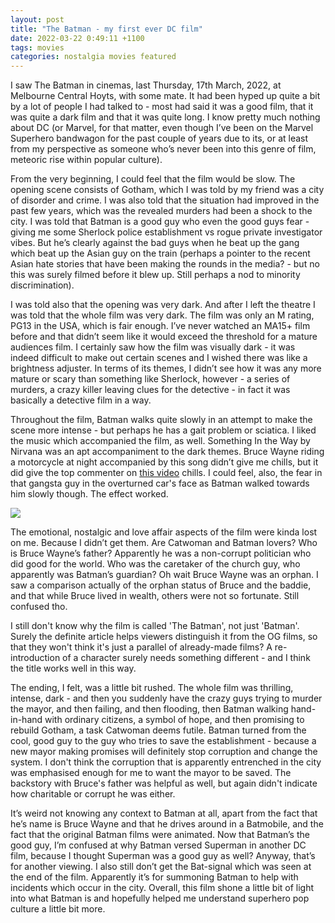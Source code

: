 ```yaml
---
layout: post
title: "The Batman - my first ever DC film"
date: 2022-03-22 0:49:11 +1100
tags: movies
categories: nostalgia movies featured
---
```

I saw The Batman in cinemas, last Thursday, 17th March, 2022, at Melbourne Central Hoyts, with some mate. It had been hyped up quite a bit by a lot of people I had talked to - most had said it was a good film, that it was quite a dark film and that it was quite long. I know pretty much nothing about DC (or Marvel, for that matter, even though I’ve been on the Marvel Superhero bandwagon for the past couple of years due to its, or at least from my perspective as someone who’s never been into this genre of film, meteoric rise within popular culture). 

From the very beginning, I could feel that the film would be slow. The opening scene consists of Gotham, which I was told by my friend was a city of disorder and crime. I was also told that the situation had improved in the past few years, which was the revealed murders had been a shock to the city. I was told that Batman is a good guy who even the good guys fear - giving me some Sherlock police establishment vs rogue private investigator vibes. But he’s clearly against the bad guys when he beat up the gang which beat up the Asian guy on the train (perhaps a pointer to the recent Asian hate stories that have been making the rounds in the media? - but no this was surely filmed before it blew up. Still perhaps a nod to minority discrimination).

I was told also that the opening was very dark. And after I left the theatre I was told that the whole film was very dark. The film was only an M rating, PG13 in the USA, which is fair enough. I’ve never watched an MA15+ film before and that didn’t seem like it would exceed the threshold for a mature audiences film. I certainly saw how the film was visually dark - it was indeed difficult to make out certain scenes and I wished there was like a brightness adjuster. In terms of its themes, I didn’t see how it was any more mature or scary than something like Sherlock, however - a series of murders, a crazy killer leaving clues for the detective - in fact it was basically a detective film in a way.

Throughout the film, Batman walks quite slowly in an attempt to make the scene more intense - but perhaps he has a gait problem or sciatica. I liked the music which accompanied the film, as well. Something In the Way by Nirvana was an apt accompaniment to the dark themes. Bruce Wayne riding a motorcycle at night accompanied by this song didn’t give me chills, but it did give the top commenter on <a href="https://www.youtube.com/watch?v=1YhR5UfaAzM">this video</a> chills. I could feel, also, the fear in that gangsta guy in the overturned car's face as Batman walked towards him slowly though. The effect worked.

<img src="{{site.url}}/assets/opinion/batman_1.jpg">

The emotional, nostalgic and love affair aspects of the film were kinda lost on me. Because I didn’t get them. Are Catwoman and Batman lovers? Who is Bruce Wayne’s father? Apparently he was a non-corrupt politician who did good for the world. Who was the caretaker of the church guy, who apparently was Batman’s guardian? Oh wait Bruce Wayne was an orphan. I saw a comparison actually of the orphan status of Bruce and the baddie, and that while Bruce lived in wealth, others were not so fortunate. Still confused tho.

I still don't know why the film is called 'The Batman', not just 'Batman'. Surely the definite article helps viewers distinguish it from the OG films, so that they won't think it's just a parallel of already-made films? A re-introduction of a character surely needs something different - and I think the title works well in this way.

The ending, I felt, was a little bit rushed. The whole film was thrilling, intense, dark - and then you suddenly have the crazy guys trying to murder the mayor, and then failing, and then flooding, then Batman walking hand-in-hand with ordinary citizens, a symbol of hope, and then promising to rebuild Gotham, a task Catwoman deems futile. Batman turned from the cool, good guy to the guy who tries to save the establishment - because a new mayor making promises will definitely stop corruption and change the system. I don't think the corruption that is apparently entrenched in the city was emphasised enough for me to want the mayor to be saved. The backstory with Bruce's father was helpful as well, but again didn't indicate how charitable or corrupt he was either.

It’s weird not knowing any context to Batman at all, apart from the fact that he’s name is Bruce Wayne and that he drives around in a Batmobile, and the fact that the original Batman films were animated. Now that Batman’s the good guy, I’m confused at why Batman versed Superman in another DC film, because I thought Superman was a good guy as well? Anyway, that’s for another viewing. I also still don’t get the Bat-signal which was seen at the end of the film. Apparently it’s for summoning Batman to help with incidents which occur in the city. Overall, this film shone a little bit of light into what Batman is and hopefully helped me understand superhero pop culture a little bit more.